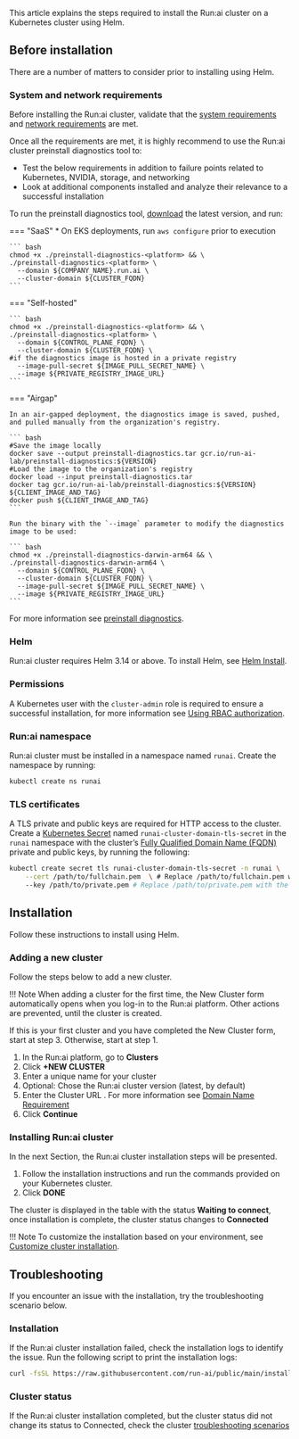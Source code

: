 

This article explains the steps required to install the Run:ai cluster on a Kubernetes cluster using Helm.

## Before installation

There are a number of matters to consider prior to installing using Helm.

### System and network requirements

Before installing the Run:ai cluster, validate that the [system requirements](cluster-prerequisites.md) and [network requirements](network-req.md) are met.

Once all the requirements are met, it is highly recommend to use the Run:ai cluster preinstall diagnostics tool to:

* Test the below requirements in addition to failure points related to Kubernetes, NVIDIA, storage, and networking  
* Look at additional components installed and analyze their relevance to a successful installation

To run the preinstall diagnostics tool, [download](https://github.com/run-ai/preinstall-diagnostics/releases) the latest version, and run:


=== "SaaS"
    * On EKS deployments, run `aws configure` prior to execution

    ``` bash
    chmod +x ./preinstall-diagnostics-<platform> && \
    ./preinstall-diagnostics-<platform> \
      --domain ${COMPANY_NAME}.run.ai \
      --cluster-domain ${CLUSTER_FQDN}
    ```

=== "Self-hosted"

    ``` bash
    chmod +x ./preinstall-diagnostics-<platform> && \ 
    ./preinstall-diagnostics-<platform> \
      --domain ${CONTROL_PLANE_FQDN} \
      --cluster-domain ${CLUSTER_FQDN} \
    #if the diagnostics image is hosted in a private registry
      --image-pull-secret ${IMAGE_PULL_SECRET_NAME} \
      --image ${PRIVATE_REGISTRY_IMAGE_URL}    
    ```

=== "Airgap"

    In an air-gapped deployment, the diagnostics image is saved, pushed, and pulled manually from the organization's registry.

    ``` bash
    #Save the image locally
    docker save --output preinstall-diagnostics.tar gcr.io/run-ai-lab/preinstall-diagnostics:${VERSION}
    #Load the image to the organization's registry
    docker load --input preinstall-diagnostics.tar
    docker tag gcr.io/run-ai-lab/preinstall-diagnostics:${VERSION} ${CLIENT_IMAGE_AND_TAG} 
    docker push ${CLIENT_IMAGE_AND_TAG}
    ```

    Run the binary with the `--image` parameter to modify the diagnostics image to be used:

    ``` bash
    chmod +x ./preinstall-diagnostics-darwin-arm64 && \
    ./preinstall-diagnostics-darwin-arm64 \
      --domain ${CONTROL_PLANE_FQDN} \
      --cluster-domain ${CLUSTER_FQDN} \
      --image-pull-secret ${IMAGE_PULL_SECRET_NAME} \
      --image ${PRIVATE_REGISTRY_IMAGE_URL}    
    ```


For more information see [preinstall diagnostics](https://github.com/run-ai/preinstall-diagnostics).

### Helm

Run:ai cluster requires Helm 3.14 or above. To install Helm, see [Helm Install](https://helm.sh/docs/helm/helm\_install/).

### Permissions

A Kubernetes user with the `cluster-admin` role is required to ensure a successful installation, for more information see [Using RBAC authorization](https://kubernetes.io/docs/reference/access-authn-authz/rbac/).

### Run:ai namespace

Run:ai cluster must be installed in a namespace named `runai`. Create the namespace by running:


``` bash
kubectl create ns runai
```

### TLS certificates

A TLS private and public keys are required for HTTP access to the cluster. Create a [Kubernetes Secret](https://kubernetes.io/docs/concepts/configuration/secret/) named `runai-cluster-domain-tls-secret` in the `runai` namespace with the cluster’s [Fully Qualified Domain Name (FQDN)](cluster-prerequisites.md#domain-name-requirement) private and public keys, by running the following:


``` bash
kubectl create secret tls runai-cluster-domain-tls-secret -n runai \
    --cert /path/to/fullchain.pem  \ # Replace /path/to/fullchain.pem with the actual path to your TLS certificate
    --key /path/to/private.pem # Replace /path/to/private.pem with the actual path to your private key
```

## Installation

Follow these instructions to install using Helm.

### Adding a new cluster

Follow the steps below to add a new cluster.

!!! Note
    When adding a cluster for the first time, the New Cluster form automatically opens when you log-in to the Run:ai platform. Other actions are prevented, until the cluster is created.

If this is your first cluster and you have completed the New Cluster form, start at step 3\. Otherwise, start at step 1\.

1. In the Run:ai platform, go to __Clusters__  
2. Click __+NEW CLUSTER__  
3. Enter a unique name for your cluster  
4. Optional: Chose the Run:ai cluster version (latest, by default)  
5. Enter the Cluster URL . For more information see [Domain Name Requirement](cluster-prerequisites.md#fully-qualified-domain-name-fqdn) 
6. Click __Continue__

### Installing Run:ai cluster

In the next Section, the Run:ai cluster installation steps will be presented.

1. Follow the installation instructions and run the commands provided on your Kubernetes cluster.  
2. Click __DONE__

The cluster is displayed in the table with the status __Waiting to connect__, once installation is complete, the cluster status changes to __Connected__

!!! Note
    To customize the installation based on your environment, see [Customize cluster installation](customize-cluster-install.md).

## Troubleshooting

If you encounter an issue with the installation, try the troubleshooting scenario below.

### Installation

If the Run:ai cluster installation failed, check the installation logs to identify the issue. Run the following script to print the installation logs:

``` bash
curl -fsSL https://raw.githubusercontent.com/run-ai/public/main/installation/get-installation-logs.sh
```

### Cluster status

If the Run:ai cluster installation completed, but the cluster status did not change its status to Connected, check the cluster [troubleshooting scenarios](../../troubleshooting/troubleshooting.md#cluster-health)

